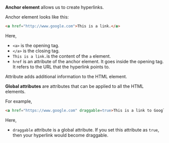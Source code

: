 **Anchor element** allows us to create hyperlinks.

Anchor element looks like this:

```html
<a href="http://www.google.com">This is a link.</a>
```

Here,
- `<a>` is the opening tag.
- `</a>` is the closing tag.
- `This is a link.`is the content of the `a` element.
- `href` is an attribute of the anchor element. It goes inside the opening tag. It refers to the URL that the hyperlink points to.

Attribute adds additional information to the HTML element.

**Global attributes** are attributes that can be applied to all the HTML elements.

For example,

```html
<a href="https://www.google.com" draggable=true>This is a link to Google</a>
```

Here,
- `draggable` attribute is a global attribute. If you set this attribute as `true`, then your hyperlink would become draggable.